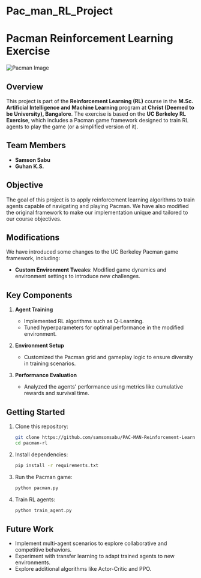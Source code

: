 # Pac_man_RL_Project

# Pacman Reinforcement Learning Exercise

![Pacman Image](assets/pacman.png)

## Overview

This project is part of the **Reinforcement Learning (RL)** course in the **M.Sc. Artificial Intelligence and Machine Learning** program at **Christ (Deemed to be University), Bangalore**. The exercise is based on the **UC Berkeley RL Exercise**, which includes a Pacman game framework designed to train RL agents to play the game (or a simplified version of it).

## Team Members

- **Samson Sabu**  
- **Guhan K.S.**

## Objective

The goal of this project is to apply reinforcement learning algorithms to train agents capable of navigating and playing Pacman. We have also modified the original framework to make our implementation unique and tailored to our course objectives.

## Modifications

We have introduced some changes to the UC Berkeley Pacman game framework, including:

- **Custom Environment Tweaks**: Modified game dynamics and environment settings to introduce new challenges.  

## Key Components

1. **Agent Training**  
   - Implemented RL algorithms such as Q-Learning.  
   - Tuned hyperparameters for optimal performance in the modified environment.

2. **Environment Setup**  
   - Customized the Pacman grid and gameplay logic to ensure diversity in training scenarios.

3. **Performance Evaluation**  
   - Analyzed the agents' performance using metrics like cumulative rewards and survival time.

## Getting Started

1. Clone this repository:  
   ```bash
   git clone https://github.com/samsomsabu/PAC-MAN-Reinforcement-Learning-Project/blob/main/Readme.md
   cd pacman-rl
   ```

2. Install dependencies:  
   ```bash
   pip install -r requirements.txt
   ```

3. Run the Pacman game:  
   ```bash
   python pacman.py
   ```

4. Train RL agents:  
   ```bash
   python train_agent.py
   ```

## Future Work

- Implement multi-agent scenarios to explore collaborative and competitive behaviors.  
- Experiment with transfer learning to adapt trained agents to new environments.  
- Explore additional algorithms like Actor-Critic and PPO.
